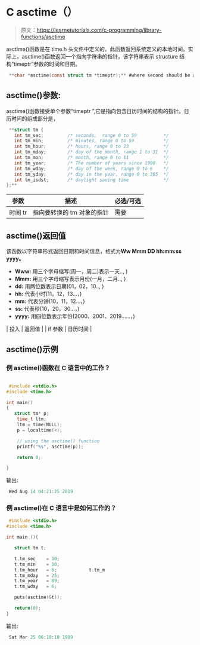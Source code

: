 # C asctime（）

> 原文：<https://learnetutorials.com/c-programming/library-functions/asctime>

asctime()函数是在 time.h 头文件中定义的。此函数返回系统定义的本地时间。实际上，asctime()函数返回一个指向字符串的指针，该字符串表示 structure 结构“timeptr”参数的时间和日期。

```c
 **char *asctime(const struct tm *timeptr);** #where second should be a pointer 

```

## asctime()参数:

asctime()函数接受单个参数“timeptr ”,它是指向包含日历时间的结构的指针。日历时间的组成部分是，

```c
 **struct tm {
   int tm_sec;         /* seconds,  range 0 to 59          */
   int tm_min;         /* minutes, range 0 to 59           */
   int tm_hour;        /* hours, range 0 to 23             */
   int tm_mday;        /* day of the month, range 1 to 31  */
   int tm_mon;         /* month, range 0 to 11             */
   int tm_year;        /* The number of years since 1900   */
   int tm_wday;        /* day of the week, range 0 to 6    */
   int tm_yday;        /* day in the year, range 0 to 365  */
   int tm_isdst;       /* daylight saving time             */
};** 
```

| ****参数**** | ****描述**** | ****必选/可选**** |
| --- | --- | --- |
| 时间 tr | 指向要转换的 tm 对象的指针 | 需要 |

## asctime()返回值

该函数以字符串形式返回日期和时间信息，格式为**Ww Mmm DD hh:mm:ss yyyy。**

*   **Www:** 用三个字母缩写(周一，周二)表示一天.., )
*   **Mmm:** 用三个字母缩写表示月份(一月，二月.., )
*   **dd:** 用两位数表示日期(01，02，10.., )
*   **hh:** 代表小时(11，12，13…，)
*   **mm:** 代表分钟(10，11，12…，)
*   **ss:** 代表秒(10，20，30…，)
*   **yyyy:** 用四位数表示年份(2000、2001、2019……，)

| 投入 | 返回值 |
| if 参数 | 日历时间 |

## asctime()示例

### 例 asctime()函数在 C 语言中的工作？

```c

 #include <stdio.h>
#include <time.h>

int main()
{
   struct tm* p;
    time_t ltm;
    ltm = time(NULL);
    p = localtime(<);

    // using the asctime() function
    printf("%s", asctime(p));

    return 0;

} 

```

输出:

```c
 Wed Aug 14 04:21:25 2019 
```

### 例 asctime()在 C 语言中是如何工作的？

```c
 #include <stdio.h>
#include <time.h>

int main (){

   struct tm t;

   t.tm_sec    = 10;
   t.tm_min    = 10;
   t.tm_hour   = 6;            t.tm_m
   t.tm_mday   = 25;       
   t.tm_year   = 89;
   t.tm_wday   = 6;

   puts(asctime(&t));

   return(0);
} 

```

输出:

```c
 Sat Mar 25 06:10:10 1989 
```